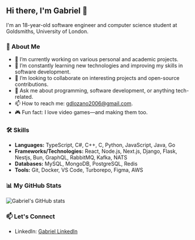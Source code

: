 ## Hi there, I'm Gabriel 👋

I'm an 18-year-old software engineer and computer science student at Goldsmiths, University of London.

### 🚀 About Me

- 🔭 I’m currently working on various personal and academic projects.
- 🌱 I’m constantly learning new technologies and improving my skills in software development.
- 👯 I’m looking to collaborate on interesting projects and open-source contributions.
- 💬 Ask me about programming, software development, or anything tech-related.
- 📫 How to reach me: gdlozano2006@gmail.com.
- 🎮 Fun fact: I love video games—and making them too.

### 🛠️ Skills

- **Languages:** TypeScript, C#, C++, C, Python, JavaScript, Java, Go
- **Frameworks/Technologies:** React, Node.js, Next.js, Django, Flask, Nestjs, Bun, GraphQL, RabbitMQ, Kafka, NATS
- **Databases:** MySQL, MongoDB, PostgreSQL, Redis
- **Tools:** Git, Docker, VS Code, Turborepo, Figma, AWS

### 📊 My GitHub Stats

![Gabriel's GitHub stats](https://github-readme-stats.vercel.app/api?username=Gabriel200622&show_icons=true&hide=contribs,prs)

### 📫 Let's Connect

- LinkedIn: [Gabriel LinkedIn](https://www.linkedin.com/in/gabriel-david-lozano-ochoa-08b844269/)
